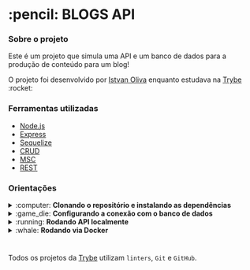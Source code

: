 <h1>:pencil: BLOGS API</h1>
<div>
  <h3>Sobre o projeto</h3>
  <p>Este é um projeto que simula uma API e um banco de dados para a produção de conteúdo para um blog!</p>
  <p>O projeto foi desenvolvido por <a href="https://github.com/Istvanoliva">Istvan Oliva</a> enquanto estudava na <a href="https://www.betrybe.com/">Trybe</a> :rocket:</p>
</div>
<div>
  <h3>Ferramentas utilizadas</h3>
  <ul>
    <li><a href="https://nodejs.org/en/">Node.js<a/></li>
    <li><a href="https://expressjs.com/">Express<a/></li>
    <li><a href="https://sequelize.org/">Sequelize</a></li>
    <li><a href="https://developer.mozilla.org/pt-BR/docs/Glossary/CRUD">CRUD</a></li>
    <li><a href="https://www.toptal.com/express-js/nodejs-typescript-rest-api-pt-1">MSC</a></li>
    <li><a href="https://developer.mozilla.org/pt-BR/docs/Glossary/REST">REST</a></li>
  </ul>
</div>
<div>
  <h3>Orientações</h3>
  <details>
  <summary>:computer: <strong>Clonando o repositório e instalando as dependências</strong></summary>
    
  1. Clone o repositório
    
  - `git clone git@github.com:Istvanoliva/blogs-api.git`;
  
  - Entre na pasta que foi criada no processo de clonagem:
    - `cd project-blogs-api`;
  
  2. Faça a instalação das dependências
  
  - `npm install` ou `npm i`;
  </details>
  <details>
  <summary>:game_die: <strong>Configurando a conexão com o banco de dados</strong></summary>

  1. Criando arquivo para a configuração
  
  - Crie o arquivo .env na na raiz do projeto:
    - `.env`;
    
  - Coloque as seguintes informações nesse arquivo:
    ```
    #### SERVER VARS
    NODE_ENV=development
    API_PORT=3000

    #### DATABASE VARS
    MYSQL_HOST=localhost
    MYSQL_PORT=3306
    MYSQL_DB_NAME=blogs-api
    MYSQL_USER=root
    MYSQL_PASSWORD=password

    #### SECRECT VARS
    JWT_SECRET=suaSenhaSecreta
    ```
  - Caso sua porta do API e do MySQL não seja a que estão descritas no arquivo .env, por favor altere para as que você usa, assim como o password do seu MySQL.
   
  2. Variáveis Ambiente
  - Caso queria conhecer mais sobre variáveis ambiente, segue link sobre:
    - https://blog.rocketseat.com.br/variaveis-ambiente-nodejs/
  </details>
  <details>
  <summary>:running: <strong>Rodando API localmente</strong></summary>
  
  - Rode o seguinte comando no terminal estando na raiz do projeto:
  
    - `npm start`;
    
  - Caso você queira, foi configurado no package.json um scripts para rodar a aplicação de formas alternativas.
  </details>
  
  <details>
  <summary>:whale: <strong>Rodando via Docker</strong></summary>
  <p>Caso você queria e tenha o conhecimento de como usar, existe um arquivo <em><strong>docker-compose</strong></em> na raiz do projeto.
   <br>:warning: Antes de começar, seu docker-compose precisa estar na versão 1.29 ou superior.
   <br> <a href="https://www.digitalocean.com/community/tutorials/how-to-install-and-use-docker-compose-on-ubuntu-20-04-pt">Veja aqui</a> ou <a href="https://docs.docker.com/compose/install/">na documentação</a> como instalá-lo. No primeiro artigo, você pode substituir onde está com `1.26.0` por `1.29.2`.<br></p> Segue os comandos criar e acessar os containers:</p>    
  
  - Na raiz do projeto rode o seguinte comando:
  
    - `docker-compose up -d`;
    
  - Para acessar o terminal do container, roda o seguinte comando:
  
    - `docker container exec -it blogs_api bash`;
  
  - Para fechar o terminal do container execute o comando:
  
    - `exit`;
    
  - Se não for mais usar os containers, rode o seguinte comando:
  
    - `docker-compose down`;
  </details>
</div>

#

Todos os projetos da [Trybe](https://www.betrybe.com/) utilizam `linters`, `Git` e `GitHub`.<br/>